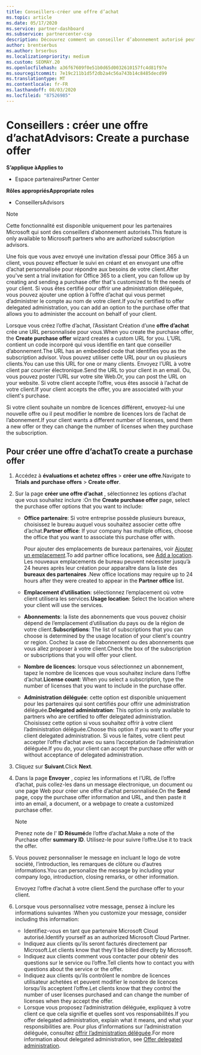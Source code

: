 ```yaml
---
title: Conseillers-créer une offre d’achat
ms.topic: article
ms.date: 05/17/2020
ms.service: partner-dashboard
ms.subservice: partnercenter-csp
description: Découvrez comment un conseiller d’abonnement autorisé peut utiliser l’espace partenaires pour créer une offre d’achat et une URL personnalisée à inclure dans les invitations à la version d’évaluation d’Office 365.
author: brentserbus
ms.author: brserbus
ms.localizationpriority: medium
ms.custom: SEOMAY.20
ms.openlocfilehash: a36f67609f0e51b0d65d0032610157fc4d81f97e
ms.sourcegitcommit: 7e19c211b1d5f2db2a4c56a743b14c8485decd99
ms.translationtype: MT
ms.contentlocale: fr-FR
ms.lasthandoff: 08/03/2020
ms.locfileid: "87526985"
---
```

# <a name="advisors-create-a-purchase-offer"></a><span data-ttu-id="3facb-103">Conseillers : créer une offre d’achat</span><span class="sxs-lookup"><span data-stu-id="3facb-103">Advisors: Create a purchase offer</span></span>

<span data-ttu-id="3facb-104">**S’applique à**</span><span class="sxs-lookup"><span data-stu-id="3facb-104">**Applies to**</span></span>

- <span data-ttu-id="3facb-105">Espace partenaires</span><span class="sxs-lookup"><span data-stu-id="3facb-105">Partner Center</span></span>
 
<span data-ttu-id="3facb-106">**Rôles appropriés**</span><span class="sxs-lookup"><span data-stu-id="3facb-106">**Appropriate roles**</span></span>

- <span data-ttu-id="3facb-107">Conseillers</span><span class="sxs-lookup"><span data-stu-id="3facb-107">Advisors</span></span>


> [!NOTE]
> <span data-ttu-id="3facb-108">Cette fonctionnalité est disponible uniquement pour les partenaires Microsoft qui sont des conseillers d’abonnement autorisés.</span><span class="sxs-lookup"><span data-stu-id="3facb-108">This feature is only available to Microsoft partners who are authorized subscription advisors.</span></span>

<span data-ttu-id="3facb-109">Une fois que vous avez envoyé une invitation d’essai pour Office 365 à un client, vous pouvez effectuer le suivi en créant et en envoyant une offre d’achat personnalisée pour répondre aux besoins de votre client.</span><span class="sxs-lookup"><span data-stu-id="3facb-109">After you've sent a trial invitation for Office 365 to a client, you can follow up by creating and sending a purchase offer that's customized to fit the needs of your client.</span></span> <span data-ttu-id="3facb-110">Si vous êtes certifié pour offrir une administration déléguée, vous pouvez ajouter une option à l’offre d’achat qui vous permet d’administrer le compte au nom de votre client.</span><span class="sxs-lookup"><span data-stu-id="3facb-110">If you're certified to offer delegated administration, you can add an option to the purchase offer that allows you to administer the account on behalf of your client.</span></span>

<span data-ttu-id="3facb-111">Lorsque vous créez l’offre d’achat, l’Assistant Création d’une **offre d’achat** crée une URL personnalisée pour vous.</span><span class="sxs-lookup"><span data-stu-id="3facb-111">When you create the purchase offer, the **Create purchase offer** wizard creates a custom URL for you.</span></span> <span data-ttu-id="3facb-112">L’URL contient un code incorporé qui vous identifie en tant que conseiller d’abonnement.</span><span class="sxs-lookup"><span data-stu-id="3facb-112">The URL has an embedded code that identifies you as the subscription advisor.</span></span> <span data-ttu-id="3facb-113">Vous pouvez utiliser cette URL pour un ou plusieurs clients.</span><span class="sxs-lookup"><span data-stu-id="3facb-113">You can use this URL for one or many clients.</span></span> <span data-ttu-id="3facb-114">Envoyez l’URL à votre client par courrier électronique.</span><span class="sxs-lookup"><span data-stu-id="3facb-114">Send the URL to your client in an email.</span></span> <span data-ttu-id="3facb-115">Ou, vous pouvez poster l’URL sur votre site Web.</span><span class="sxs-lookup"><span data-stu-id="3facb-115">Or, you can post the URL on your website.</span></span> <span data-ttu-id="3facb-116">Si votre client accepte l’offre, vous êtes associé à l’achat de votre client.</span><span class="sxs-lookup"><span data-stu-id="3facb-116">If your client accepts the offer, you are associated with your client's purchase.</span></span>

<span data-ttu-id="3facb-117">Si votre client souhaite un nombre de licences différent, envoyez-lui une nouvelle offre ou il peut modifier le nombre de licences lors de l’achat de l’abonnement.</span><span class="sxs-lookup"><span data-stu-id="3facb-117">If your client wants a different number of licenses, send them a new offer or they can change the number of licenses when they purchase the subscription.</span></span>

## <a name="to-create-a-purchase-offer"></a><span data-ttu-id="3facb-118">Pour créer une offre d’achat</span><span class="sxs-lookup"><span data-stu-id="3facb-118">To create a purchase offer</span></span>

1. <span data-ttu-id="3facb-119">Accédez à **évaluations et achetez offres**  >  **créer une offre**.</span><span class="sxs-lookup"><span data-stu-id="3facb-119">Navigate to **Trials and purchase offers** > **Create offer**.</span></span>

2. <span data-ttu-id="3facb-120">Sur la page **créer une offre d’achat** , sélectionnez les options d’achat que vous souhaitez inclure :</span><span class="sxs-lookup"><span data-stu-id="3facb-120">On the **Create purchase offer** page, select the purchase offer options that you want to include:</span></span>

    - <span data-ttu-id="3facb-121">**Office partenaire**: Si votre entreprise possède plusieurs bureaux, choisissez le bureau auquel vous souhaitez associer cette offre d’achat.</span><span class="sxs-lookup"><span data-stu-id="3facb-121">**Partner office**: If your company has multiple offices, choose the office that you want to associate this purchase offer with.</span></span>

        <span data-ttu-id="3facb-122">Pour ajouter des emplacements de bureaux partenaires, voir [Ajouter un emplacement](manage-locations.md).</span><span class="sxs-lookup"><span data-stu-id="3facb-122">To add partner office locations, see [Add a location](manage-locations.md).</span></span> <span data-ttu-id="3facb-123">Les nouveaux emplacements de bureau peuvent nécessiter jusqu’à 24 heures après leur création pour apparaître dans la liste des **bureaux des partenaires** .</span><span class="sxs-lookup"><span data-stu-id="3facb-123">New office locations may require up to 24 hours after they were created to appear in the **Partner office** list.</span></span>

    - <span data-ttu-id="3facb-124">**Emplacement d’utilisation**: sélectionnez l’emplacement où votre client utilisera les services.</span><span class="sxs-lookup"><span data-stu-id="3facb-124">**Usage location**: Select the location where your client will use the services.</span></span>
    - <span data-ttu-id="3facb-125">**Abonnements**: la liste des abonnements que vous pouvez choisir dépend de l’emplacement d’utilisation du pays ou de la région de votre client.</span><span class="sxs-lookup"><span data-stu-id="3facb-125">**Subscriptions**: The list of subscriptions that you can choose is determined by the usage location of your client's country or region.</span></span> <span data-ttu-id="3facb-126">Cochez la case de l’abonnement ou des abonnements que vous allez proposer à votre client.</span><span class="sxs-lookup"><span data-stu-id="3facb-126">Check the box of the subscription or subscriptions that you will offer your client.</span></span>
    - <span data-ttu-id="3facb-127">**Nombre de licences**: lorsque vous sélectionnez un abonnement, tapez le nombre de licences que vous souhaitez inclure dans l’offre d’achat.</span><span class="sxs-lookup"><span data-stu-id="3facb-127">**License count**: When you select a subscription, type the number of licenses that you want to include in the purchase offer.</span></span>
    - <span data-ttu-id="3facb-128">**Administration déléguée**: cette option est disponible uniquement pour les partenaires qui sont certifiés pour offrir une administration déléguée.</span><span class="sxs-lookup"><span data-stu-id="3facb-128">**Delegated administration**: This option is only available to partners who are certified to offer delegated administration.</span></span> <span data-ttu-id="3facb-129">Choisissez cette option si vous souhaitez offrir à votre client l’administration déléguée.</span><span class="sxs-lookup"><span data-stu-id="3facb-129">Choose this option if you want to offer your client delegated administration.</span></span> <span data-ttu-id="3facb-130">Si vous le faites, votre client peut accepter l’offre d’achat avec ou sans l’acceptation de l’administration déléguée.</span><span class="sxs-lookup"><span data-stu-id="3facb-130">If you do, your client can accept the purchase offer with or without acceptance of delegated administration.</span></span>

3. <span data-ttu-id="3facb-131">Cliquez sur **Suivant**.</span><span class="sxs-lookup"><span data-stu-id="3facb-131">Click **Next**.</span></span>

4. <span data-ttu-id="3facb-132">Dans la page **Envoyer** , copiez les informations et l’URL de l’offre d’achat, puis collez-les dans un message électronique, un document ou une page Web pour créer une offre d’achat personnalisée.</span><span class="sxs-lookup"><span data-stu-id="3facb-132">On the **Send** page, copy the purchase offer information and URL, and then paste it into an email, a document, or a webpage to create a customized purchase offer.</span></span>

    > [!NOTE]
    > <span data-ttu-id="3facb-133">Prenez note de l' **ID Résumé**de l’offre d’achat.</span><span class="sxs-lookup"><span data-stu-id="3facb-133">Make a note of the Purchase offer **summary ID**.</span></span> <span data-ttu-id="3facb-134">Utilisez-le pour suivre l’offre.</span><span class="sxs-lookup"><span data-stu-id="3facb-134">Use it to track the offer.</span></span>

5. <span data-ttu-id="3facb-135">Vous pouvez personnaliser le message en incluant le logo de votre société, l’introduction, les remarques de clôture ou d’autres informations.</span><span class="sxs-lookup"><span data-stu-id="3facb-135">You can personalize the message by including your company logo, introduction, closing remarks, or other information.</span></span>

    <span data-ttu-id="3facb-136">Envoyez l’offre d’achat à votre client.</span><span class="sxs-lookup"><span data-stu-id="3facb-136">Send the purchase offer to your client.</span></span>

6. <span data-ttu-id="3facb-137">Lorsque vous personnalisez votre message, pensez à inclure les informations suivantes :</span><span class="sxs-lookup"><span data-stu-id="3facb-137">When you customize your message, consider including this information:</span></span>

    - <span data-ttu-id="3facb-138">Identifiez-vous en tant que partenaire Microsoft Cloud autorisé.</span><span class="sxs-lookup"><span data-stu-id="3facb-138">Identify yourself as an authorized Microsoft Cloud Partner.</span></span>
    - <span data-ttu-id="3facb-139">Indiquez aux clients qu’ils seront facturés directement par Microsoft.</span><span class="sxs-lookup"><span data-stu-id="3facb-139">Let clients know that they'll be billed directly by Microsoft.</span></span>
    - <span data-ttu-id="3facb-140">Indiquez aux clients comment vous contacter pour obtenir des questions sur le service ou l’offre.</span><span class="sxs-lookup"><span data-stu-id="3facb-140">Tell clients how to contact you with questions about the service or the offer.</span></span>
    - <span data-ttu-id="3facb-141">Indiquez aux clients qu’ils contrôlent le nombre de licences utilisateur achetées et peuvent modifier le nombre de licences lorsqu’ils acceptent l’offre.</span><span class="sxs-lookup"><span data-stu-id="3facb-141">Let clients know that they control the number of user licenses purchased and can change the number of licenses when they accept the offer.</span></span>
    - <span data-ttu-id="3facb-142">Lorsque vous proposez l’administration déléguée, expliquez à votre client ce que cela signifie et quelles sont vos responsabilités.</span><span class="sxs-lookup"><span data-stu-id="3facb-142">If you offer delegated administration, explain what it means, and what your responsibilities are.</span></span> <span data-ttu-id="3facb-143">Pour plus d’informations sur l’administration déléguée, consultez [offrir l’administration déléguée](customers-revoke-admin-privileges.md).</span><span class="sxs-lookup"><span data-stu-id="3facb-143">For more information about delegated administration, see [Offer delegated administration](customers-revoke-admin-privileges.md).</span></span>
